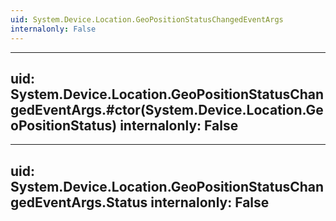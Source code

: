 ```yaml
---
uid: System.Device.Location.GeoPositionStatusChangedEventArgs
internalonly: False
---
```


---
uid: System.Device.Location.GeoPositionStatusChangedEventArgs.#ctor(System.Device.Location.GeoPositionStatus)
internalonly: False
---

---
uid: System.Device.Location.GeoPositionStatusChangedEventArgs.Status
internalonly: False
---
